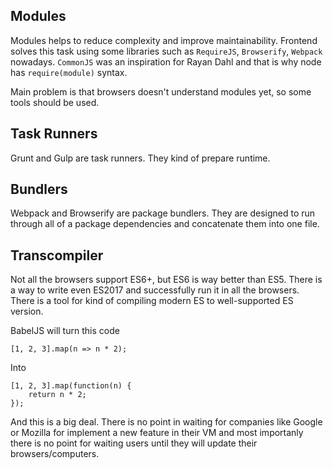 ## Modules
Modules helps to reduce complexity and improve maintainability. Frontend solves this task using some libraries such as `RequireJS`, `Browserify`, `Webpack` nowadays. `CommonJS` was an inspiration for Rayan Dahl and that is why node has `require(module)` syntax.

Main problem is that browsers doesn't understand modules yet, so some tools should be used.

## Task Runners
Grunt and Gulp are task runners. They kind of prepare runtime.

## Bundlers
Webpack and Browserify are package bundlers. They are designed to run through all of a package dependencies and concatenate them into one file.

## Transcompiler
Not all the browsers support ES6+, but ES6 is way better than ES5. There is a way to write even ES2017 and successfully run it in all the browsers. There is a tool for kind of compiling modern ES to well-supported ES version.

BabelJS will turn this code

```
[1, 2, 3].map(n => n * 2);
```

Into

```
[1, 2, 3].map(function(n) {
    return n * 2;
});
```

And this is a big deal. There is no point in waiting for companies like Google or Mozilla for implement a new feature in their VM and most importanly there is no point for waiting users until they will update their browsers/computers.
